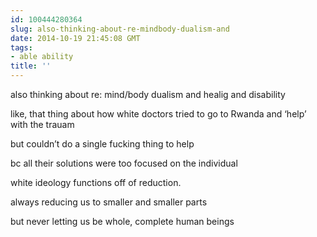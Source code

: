 ```yaml
---
id: 100444280364
slug: also-thinking-about-re-mindbody-dualism-and
date: 2014-10-19 21:45:08 GMT
tags:
- able ability
title: ''
---
```

<p>also thinking about re: mind/body dualism and healig and disability</p>

<p>like, that thing about how white doctors tried to go to Rwanda and &#8216;help&#8217; with the trauam</p>

<p>but couldn&#8217;t do a single fucking thing to help</p>

<p>bc all their solutions were too focused on the individual</p>

<p>white ideology functions off of reduction.</p>

<p>always reducing us to smaller and smaller parts</p>

<p>but never letting us be whole, complete human beings</p>